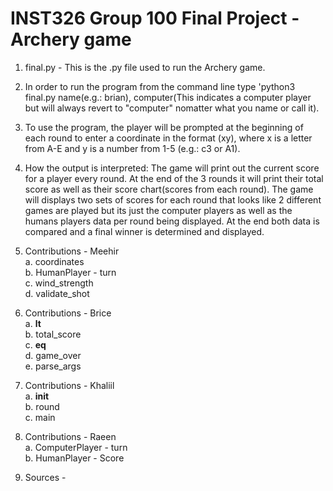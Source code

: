 # INST326 Group 100 Final Project - Archery game </br>
1. final.py - This is the .py file used to run the Archery game. </br>
2. In order to run the program from the command line type 'python3 final.py name(e.g.: brian), computer(This indicates a computer player but will always revert to "computer" nomatter what you name or call it). </br>
3. To use the program, the player will be prompted at the beginning of each round to enter a coordinate in the format (xy), where x is a letter from A-E and y is a number from 1-5 (e.g.: c3 or A1). </br>
3. How the output is interpreted: The game will print out the current score for a player every round. At the end of the 3 rounds it will print their total score as well as their score chart(scores from each round). The game will displays two sets of scores for each round that looks like 2 different games are played but its just the computer players as well as the humans players data per round being displayed. At the end both data is compared and a final winner is determined and displayed. 
4. Contributions - Meehir </br>
      a. coordinates </br>
      b. HumanPlayer - turn </br>
      c. wind_strength </br>
      d. validate_shot </br>
4. Contributions - Brice </br>
      a. __lt__ </br>
      b. total_score </br>
      c. __eq__ </br>
      d. game_over </br>
      e. parse_args </br>
4. Contributions - Khaliil </br>
      a. __init__ </br>
      b. round </br>
      c. main </br>
4. Contributions - Raeen </br>
      a. ComputerPlayer - turn </br>
      b. HumanPlayer - Score </br>
      
5. Sources - 